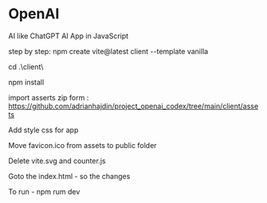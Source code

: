 # OpenAI

AI like ChatGPT AI App in JavaScript

step by step:
npm create vite@latest client --template vanilla

cd .\client\

npm install

import asserts zip form : https://github.com/adrianhajdin/project_openai_codex/tree/main/client/assets

Add style css for app

Move favicon.ico from assets to public folder

Delete vite.svg and counter.js

Goto the index.html - so the changes

To run - npm rum dev
